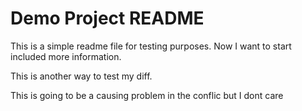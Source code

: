# Demo Project README

This is a simple readme file for testing purposes. Now I want to start included more information.

This is another way to test my diff.

This is going to be a causing problem in the conflic but I dont care
